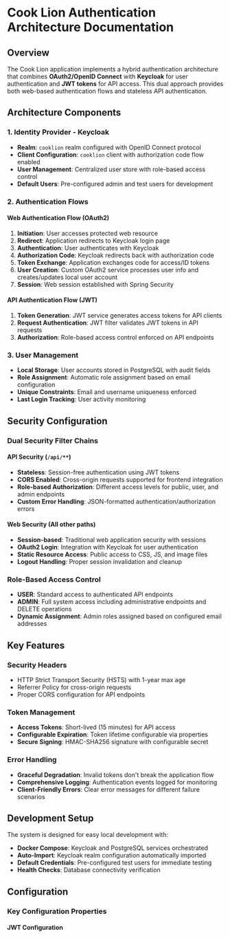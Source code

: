 # Cook Lion Authentication Architecture Documentation

## Overview

The Cook Lion application implements a hybrid authentication architecture that combines **OAuth2/OpenID Connect** with **Keycloak** for user authentication and **JWT tokens** for API access. This dual approach provides both web-based authentication flows and stateless API authentication.

## Architecture Components

### 1. Identity Provider - Keycloak
- **Realm**: `cooklion` realm configured with OpenID Connect protocol
- **Client Configuration**: `cooklion` client with authorization code flow enabled
- **User Management**: Centralized user store with role-based access control
- **Default Users**: Pre-configured admin and test users for development

### 2. Authentication Flows

#### Web Authentication Flow (OAuth2)
1. **Initiation**: User accesses protected web resource
2. **Redirect**: Application redirects to Keycloak login page
3. **Authentication**: User authenticates with Keycloak
4. **Authorization Code**: Keycloak redirects back with authorization code
5. **Token Exchange**: Application exchanges code for access/ID tokens
6. **User Creation**: Custom OAuth2 service processes user info and creates/updates local user account
7. **Session**: Web session established with Spring Security

#### API Authentication Flow (JWT)
1. **Token Generation**: JWT service generates access tokens for API clients
2. **Request Authentication**: JWT filter validates JWT tokens in API requests
3. **Authorization**: Role-based access control enforced on API endpoints

### 3. User Management
- **Local Storage**: User accounts stored in PostgreSQL with audit fields
- **Role Assignment**: Automatic role assignment based on email configuration
- **Unique Constraints**: Email and username uniqueness enforced
- **Last Login Tracking**: User activity monitoring

## Security Configuration

### Dual Security Filter Chains

#### API Security (`/api/**`)
- **Stateless**: Session-free authentication using JWT tokens
- **CORS Enabled**: Cross-origin requests supported for frontend integration
- **Role-based Authorization**: Different access levels for public, user, and admin endpoints
- **Custom Error Handling**: JSON-formatted authentication/authorization errors

#### Web Security (All other paths)
- **Session-based**: Traditional web application security with sessions
- **OAuth2 Login**: Integration with Keycloak for user authentication
- **Static Resource Access**: Public access to CSS, JS, and image files
- **Logout Handling**: Proper session invalidation and cleanup

### Role-Based Access Control
- **USER**: Standard access to authenticated API endpoints
- **ADMIN**: Full system access including administrative endpoints and DELETE operations
- **Dynamic Assignment**: Admin roles assigned based on configured email addresses

## Key Features

### Security Headers
- HTTP Strict Transport Security (HSTS) with 1-year max age
- Referrer Policy for cross-origin requests
- Proper CORS configuration for API endpoints

### Token Management
- **Access Tokens**: Short-lived (15 minutes) for API access
- **Configurable Expiration**: Token lifetime configurable via properties
- **Secure Signing**: HMAC-SHA256 signature with configurable secret

### Error Handling
- **Graceful Degradation**: Invalid tokens don't break the application flow
- **Comprehensive Logging**: Authentication events logged for monitoring
- **Client-Friendly Errors**: Clear error messages for different failure scenarios

## Development Setup

The system is designed for easy local development with:
- **Docker Compose**: Keycloak and PostgreSQL services orchestrated
- **Auto-Import**: Keycloak realm configuration automatically imported
- **Default Credentials**: Pre-configured test users for immediate testing
- **Health Checks**: Database connectivity verification

## Configuration

### Key Configuration Properties

#### JWT Configuration
